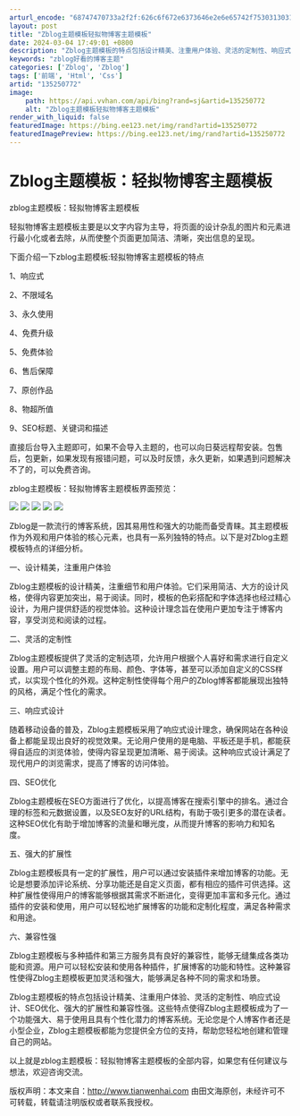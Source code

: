 ```yaml
---
arturl_encode: "68747470733a2f2f:626c6f672e6373646e2e6e65742f753031303132383832392f:61727469636c652f64657461696c732f313335323530373732"
layout: post
title: "Zblog主题模板轻拟物博客主题模板"
date: 2024-03-04 17:49:01 +0800
description: "Zblog主题模板的特点包括设计精美、注重用户体验、灵活的定制性、响应式设计、SEO优化、强大的扩展"
keywords: "zblog好看的博客主题"
categories: ['Zblog', 'Zblog']
tags: ['前端', 'Html', 'Css']
artid: "135250772"
image:
    path: https://api.vvhan.com/api/bing?rand=sj&artid=135250772
    alt: "Zblog主题模板轻拟物博客主题模板"
render_with_liquid: false
featuredImage: https://bing.ee123.net/img/rand?artid=135250772
featuredImagePreview: https://bing.ee123.net/img/rand?artid=135250772
---
```


# Zblog主题模板：轻拟物博客主题模板

zblog主题模板：轻拟物博客主题模板
  
轻拟物博客主题模板主要是以文字内容为主导，将页面的设计杂乱的图片和元素进行最小化或者去除，从而使整个页面更加简洁、清晰，突出信息的呈现。

下面介绍一下zblog主题模板:轻拟物博客主题模板的特点

1、响应式

2、不限域名

3、永久使用

4、免费升级

5、免费体验

6、售后保障

7、原创作品

8、物超所值

9、SEO标题、关键词和描述

直接后台导入主题即可，如果不会导入主题的，也可以向日葵远程帮安装。包售后，包更新，如果发现有报错问题，可以及时反馈，永久更新，如果遇到问题解决不了的，可以免费咨询。

zblog主题模板：轻拟物博客主题模板界面预览：

![](https://i-blog.csdnimg.cn/blog_migrate/b9a266ad5c0784a7cb5aac476c24b513.png)
![](https://i-blog.csdnimg.cn/blog_migrate/f9c4ffac533e11c24a9dab835d753929.png)
![](https://i-blog.csdnimg.cn/blog_migrate/05dabe922b3dbd0d7de9547505391e9d.png)
![](https://i-blog.csdnimg.cn/blog_migrate/3e18fd1671f8226dcb71cc684dcf0855.png)
![](https://i-blog.csdnimg.cn/blog_migrate/eb0ad2dffc8b33e1a474c6662cc9032e.png)

Zblog是一款流行的博客系统，因其易用性和强大的功能而备受青睐。其主题模板作为外观和用户体验的核心元素，也具有一系列独特的特点。以下是对Zblog主题模板特点的详细分析。

一、设计精美，注重用户体验

Zblog主题模板的设计精美，注重细节和用户体验。它们采用简洁、大方的设计风格，使得内容更加突出，易于阅读。同时，模板的色彩搭配和字体选择也经过精心设计，为用户提供舒适的视觉体验。这种设计理念旨在使用户更加专注于博客内容，享受浏览和阅读的过程。

二、灵活的定制性

Zblog主题模板提供了灵活的定制选项，允许用户根据个人喜好和需求进行自定义设置。用户可以调整主题的布局、颜色、字体等，甚至可以添加自定义的CSS样式，以实现个性化的外观。这种定制性使得每个用户的Zblog博客都能展现出独特的风格，满足个性化的需求。

三、响应式设计

随着移动设备的普及，Zblog主题模板采用了响应式设计理念，确保网站在各种设备上都能呈现出良好的视觉效果。无论用户使用的是电脑、平板还是手机，都能获得自适应的浏览体验，使得内容呈现更加清晰、易于阅读。这种响应式设计满足了现代用户的浏览需求，提高了博客的访问体验。

四、SEO优化

Zblog主题模板在SEO方面进行了优化，以提高博客在搜索引擎中的排名。通过合理的标签和元数据设置，以及SEO友好的URL结构，有助于吸引更多的潜在读者。这种SEO优化有助于增加博客的流量和曝光度，从而提升博客的影响力和知名度。

五、强大的扩展性

Zblog主题模板具有一定的扩展性，用户可以通过安装插件来增加博客的功能。无论是想要添加评论系统、分享功能还是自定义页面，都有相应的插件可供选择。这种扩展性使得用户的博客能够根据其需求不断进化，变得更加丰富和多元化。通过插件的安装和使用，用户可以轻松地扩展博客的功能和定制化程度，满足各种需求和用途。

六、兼容性强

Zblog主题模板与多种插件和第三方服务具有良好的兼容性，能够无缝集成各类功能和资源。用户可以轻松安装和使用各种插件，扩展博客的功能和特性。这种兼容性使得Zblog主题模板更加灵活和强大，能够满足各种不同的需求和场景。

Zblog主题模板的特点包括设计精美、注重用户体验、灵活的定制性、响应式设计、SEO优化、强大的扩展性和兼容性强。这些特点使得Zblog主题模板成为了一个功能强大、易于使用且具有个性化潜力的博客系统。无论您是个人博客作者还是小型企业，Zblog主题模板都能为您提供全方位的支持，帮助您轻松地创建和管理自己的网站。

以上就是zblog主题模板：轻拟物博客主题模板的全部内容，如果您有任何建议与想法，欢迎咨询交流。

版权声明：本文来自：http://www.tianwenhai.com 由田文海原创，未经许可不可转载，转载请注明版权或者联系我授权。